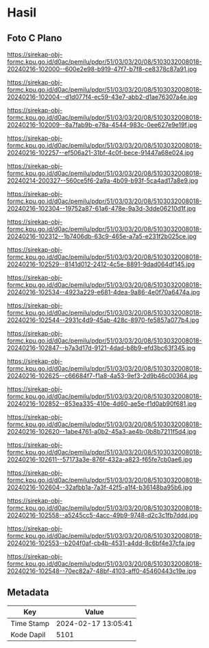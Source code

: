 # Hasil

## Foto C Plano

https://sirekap-obj-formc.kpu.go.id/d0ac/pemilu/pdpr/51/03/03/20/08/5103032008018-20240216-102000--600e2e98-b919-47f7-b7f8-ce8378c87a91.jpg

https://sirekap-obj-formc.kpu.go.id/d0ac/pemilu/pdpr/51/03/03/20/08/5103032008018-20240216-102004--d1d077f4-ec59-43e7-abb2-d1ae76307a4e.jpg

https://sirekap-obj-formc.kpu.go.id/d0ac/pemilu/pdpr/51/03/03/20/08/5103032008018-20240216-102009--8a7fab9b-e78a-4544-983c-0ee627e9e19f.jpg

https://sirekap-obj-formc.kpu.go.id/d0ac/pemilu/pdpr/51/03/03/20/08/5103032008018-20240216-102257--ef506a21-31bf-4c0f-bece-91447a68e024.jpg

https://sirekap-obj-formc.kpu.go.id/d0ac/pemilu/pdpr/51/03/03/20/08/5103032008018-20240214-200327--560ce5f6-2a9a-4b09-b93f-5ca4ad17a8e9.jpg

https://sirekap-obj-formc.kpu.go.id/d0ac/pemilu/pdpr/51/03/03/20/08/5103032008018-20240216-102304--19752a87-61a6-478e-9a3d-3dde06210d1f.jpg

https://sirekap-obj-formc.kpu.go.id/d0ac/pemilu/pdpr/51/03/03/20/08/5103032008018-20240216-102312--1b7406db-63c9-465e-a7a5-e231f2b025ce.jpg

https://sirekap-obj-formc.kpu.go.id/d0ac/pemilu/pdpr/51/03/03/20/08/5103032008018-20240216-102529--8141d012-2412-4c5e-8891-9dad064df145.jpg

https://sirekap-obj-formc.kpu.go.id/d0ac/pemilu/pdpr/51/03/03/20/08/5103032008018-20240216-102534--4923a229-e681-4dea-9a86-4e0f70a6474a.jpg

https://sirekap-obj-formc.kpu.go.id/d0ac/pemilu/pdpr/51/03/03/20/08/5103032008018-20240216-102544--2931c4d9-45ab-428c-8970-fe5857a077b4.jpg

https://sirekap-obj-formc.kpu.go.id/d0ac/pemilu/pdpr/51/03/03/20/08/5103032008018-20240216-102847--b7a3d17d-9121-4dad-b8b9-efd3bc63f345.jpg

https://sirekap-obj-formc.kpu.go.id/d0ac/pemilu/pdpr/51/03/03/20/08/5103032008018-20240216-102625--c66684f7-f1a8-4a53-9ef3-2d9b46c00364.jpg

https://sirekap-obj-formc.kpu.go.id/d0ac/pemilu/pdpr/51/03/03/20/08/5103032008018-20240216-102852--853ea335-410e-4d60-ae5e-f1d0ab90f681.jpg

https://sirekap-obj-formc.kpu.go.id/d0ac/pemilu/pdpr/51/03/03/20/08/5103032008018-20240216-102620--1abe4761-a0b2-45a3-ae4b-0b8b7211f5d4.jpg

https://sirekap-obj-formc.kpu.go.id/d0ac/pemilu/pdpr/51/03/03/20/08/5103032008018-20240216-102611--57173a3e-876f-432a-a823-f65fe7cb0ae6.jpg

https://sirekap-obj-formc.kpu.go.id/d0ac/pemilu/pdpr/51/03/03/20/08/5103032008018-20240216-102604--32afbb1a-7a3f-42f5-a1f4-b36148ba95b6.jpg

https://sirekap-obj-formc.kpu.go.id/d0ac/pemilu/pdpr/51/03/03/20/08/5103032008018-20240216-102558--a5245cc5-4acc-49b9-9748-d2c3c1fb7ddd.jpg

https://sirekap-obj-formc.kpu.go.id/d0ac/pemilu/pdpr/51/03/03/20/08/5103032008018-20240216-102553--b204f0af-cb4b-4531-a4dd-8c6bf4e37cfa.jpg

https://sirekap-obj-formc.kpu.go.id/d0ac/pemilu/pdpr/51/03/03/20/08/5103032008018-20240216-102548--70ec82a7-48bf-4103-aff0-45460443c19e.jpg


## Metadata

| Key        | Value               |
| ---------- | ------------------- |
| Time Stamp | 2024-02-17 13:05:41 |
| Kode Dapil | 5101                |



